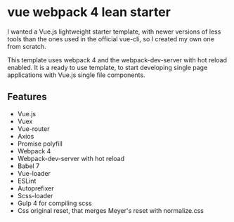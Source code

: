 # vue webpack 4 lean starter
I wanted a Vue.js lightweight starter template, with newer versions of less tools than the ones used in the official vue-cli, so I created my own one from scratch.

This template uses webpack 4 and the webpack-dev-server with hot reload enabled.
It is a ready to use template, to start developing single page applications with Vue.js single file components.

## Features
- Vue.js
- Vuex
- Vue-router
- Axios
- Promise polyfill
- Webpack 4
- Webpack-dev-server with hot reload
- Babel 7
- Vue-loader
- ESLint
- Autoprefixer
- Scss-loader
- Gulp 4 for compiling scss
- Css original reset, that merges Meyer's reset with normalize.css
